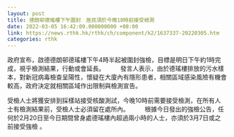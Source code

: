 ```yaml
---
layout: post
title: 德朗邨德瑤樓下午圍封　居民須於今晚10時前接受檢測
date: 2022-03-05 16:42:09.000000000 +08:00
link: https://news.rthk.hk/rthk/ch/component/k2/1637337-20220305.htm
categories: rthk
---
```


政府宣布，啟德德朗邨德瑤樓下午4時半起被圍封強檢，目標是明日下午約1時完成，視乎檢測結果，行動或會延長。
　　 
發言人表示，由於德瑤樓排放的污水樣本，對新冠病毒檢查呈陽性，懷疑在大廈內有隱形患者，相關區域感染風險有機會較高，政府決定就相關區域作出限制與檢測宣告。 

受檢人士將獲安排到採樣站接受核酸測試，今晚10時前需要接受檢測，在所有人士有檢測結果前，受檢人士必須留在處所內。
　　 
根據今日發出的強檢公告，任何於2月20日至今日期間曾身處德瑤樓內超過兩小時的人士，亦須於3月7日或之前接受強檢 。

